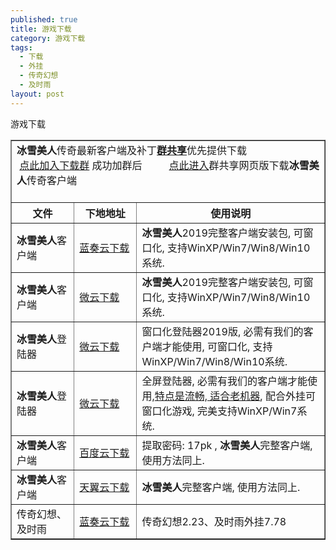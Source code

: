 ```yaml
---
published: true
title: 游戏下载
category: 游戏下载
tags: 
  - 下载
  - 外挂
  - 传奇幻想
  - 及时雨
layout: post
---
```

游戏下载

<table border="1" width="auto">
    <tbody>
        <tr class="firstRow">
            <td colspan="3">
                <strong>冰雪美人</strong>传奇最新客户端及补丁<span style="text-decoration:underline;"><strong>群共享</strong></span>优先提供下载<br/> &nbsp;<a href="http://jq.qq.com/?_wv=1027&k=46K2oXV" target="_blank">点此加入下载群</a> 成功加群后 &nbsp; &nbsp; &nbsp; &nbsp; &nbsp;<a href="http://qun.qzone.qq.com/group#!/498260881/share" target="_blank">点此进入</a>群共享网页版下载<strong>冰雪美人</strong>传奇客户端<br/> &nbsp;
            </td>
        </tr>
        <tr>
            <th width="20%">
                文件
            </th>
            <th width="20%">
                下地地址
            </th>
            <th width="60%">
                使用说明
            </th>
        </tr>
        <tr>
            <td>
                <strong>冰雪美人</strong>客户端
            </td>
            <td>
                <a href="https://www.lanzous.com/b796716" target="_blank">蓝奏云下载</a> 
            </td>
            <td>
                <strong>冰雪美人</strong>2019完整客户端安装包, 可窗口化, 支持WinXP/Win7/Win8/Win10系统.
            </td>
        </tr>
        <tr>
            <td>
                <strong>冰雪美人</strong>客户端
            </td>
            <td>
                <a href="https://share.weiyun.com/5p4kfzW" target="_blank">微云下载</a> 
            </td>
            <td>
                <strong>冰雪美人</strong>2019完整客户端安装包, 可窗口化, 支持WinXP/Win7/Win8/Win10系统.
            </td>
        </tr>
        <tr>
            <td>
                <strong>冰雪美人</strong>登陆器
            </td>
            <td>
                <a href="https://share.weiyun.com/5uSkF5m" target="_blank">微云下载</a> 
            </td>
            <td>
                窗口化登陆器2019版, 必需有我们的客户端才能使用, 可窗口化, 支持WinXP/Win7/Win8/Win10系统.
            </td>
        </tr>
        <tr>
            <td>
                <strong>冰雪美人</strong>登陆器
            </td>
            <td>
                <a href="https://share.weiyun.com/5KGU28c" target="_blank">微云下载</a> 
            </td>
            <td>
                全屏登陆器, 必需有我们的客户端才能使用,<ins>特点是流畅, 适合老机器</ins>, 配合外挂可窗口化游戏, 完美支持WinXP/Win7系统.
            </td>
        </tr>
        <tr>
            <td>
                <strong>冰雪美人</strong>客户端
            </td>
            <td>
                <a href="https://pan.baidu.com/share/init?shareid=3239359179&uk=3560243775" target="_blank">百度云下载</a> 
            </td>
            <td>
                提取密码: 17pk , <strong>冰雪美人</strong>完整客户端, 使用方法同上.
            </td>
        </tr>
        <tr>
            <td>
                <strong>冰雪美人</strong>客户端
            </td>
            <td>
                <a href="http://cloud.189.cn/t/FnE73ei2yEJv" target="_blank">天翼云下载</a> 
            </td>
            <td>
                <strong>冰雪美人</strong>完整客户端, 使用方法同上.
            </td>
        </tr>
        <tr>
            <td>
                传奇幻想、及时雨
            </td>
            <td>
                <a href="http://www.lanzous.com/b796706" target="_blank">蓝奏云下载</a> 
            </td>
            <td>
                传奇幻想2.23、及时雨外挂7.78
            </td>
        </tr>
    </tbody>
</table>
